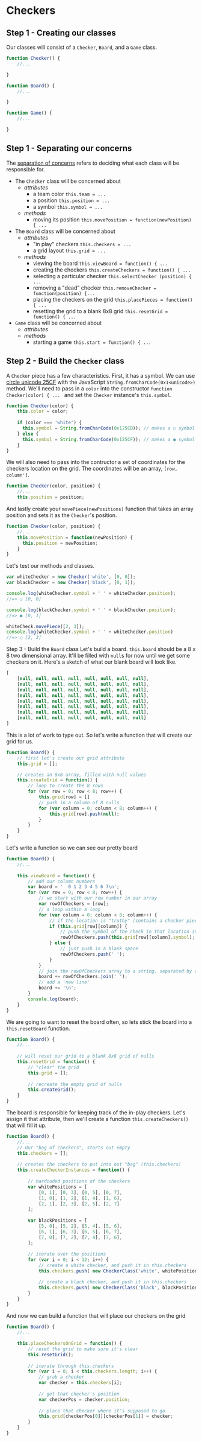 # Checkers
## Step 1 - Creating our classes
Our classes will consist of a `Checker`, `Board`, and a `Game` class. 
```javascript
function Checker() {
    //...

}

function Board() {
    //...

}

function Game() {
    //...

}
```

## Step 1 - Separating our concerns
The [separation of concerns](https://en.wikipedia.org/wiki/Separation_of_concerns) refers to deciding what each class will be responsible for.

* The `Checker` class will be concerned about
  * *attributes*
    * a team color `this.team = ...`
    * a position `this.position = ...`
    * a symbol `this.symbol = ...`
  * *methods*
    * moving its position `this.movePosition = function(newPosition) { ...`
* The `Board` class will be concerned about
  * *attributes*
    * "in play" checkers `this.checkers = ...`
    * a grid layout `this.grid = ...`
  * *methods*
    * viewing the board `this.viewBoard = function() { ...`
    * creating the checkers `this.createCheckers = function() { ...`
    * selecting a particular checker `this.selectChecker (position) { ...`
    * removing a "dead" checker `this.removeChecker = function(position) {...`
    * placing the checkers on the grid `this.placePieces = function() { ...`
    * resetting the grid to a blank 8x8 grid `this.resetGrid = function() { ...`
* `Game` class will be concerned about
  * *attributes*
  * *methods*
    * starting a game `this.start = function() { ...`
  
## Step 2 - Build the `Checker` class
A `Checker` piece has a few characteristics. First, it has a symbol. We can use [circle unicode 25CF](http://jrgraphix.net/r/Unicode/25A0-25FF) with the JavaScript `String.fromCharCode(0x1<unicode>)` method. We'll need to pass in a `color` into the constructor `function Checker(color) { ... ` and set the `Checker` instance's `this.symbol`.

```javascript
function Checker(color) {
    this.color = color;
  
    if (color === 'white') {
      this.symbol = String.fromCharCode(0x125CB)); // makes a ○ symbol
    } else {
      this.symbol = String.fromCharCode(0x125CF)); // makes a ● symbol
    }
}
```

We will also need to pass into the contructor a set of coordinates for the checkers location on the grid. The coordinates will be an array, `[row, column']`.
```javascript
function Checker(color, position) {
    //...
    this.position = position;
```

And lastly create your `movePiece(newPositions)` function that takes an array position and sets it as the `Checker`'s position.
```javascript
function Checker(color, position) {
    //...
    this.movePosition = function(newPosition) {
      this.position = newPosition;
    }
}
```

Let's test our methods and classes.
```javascript
var whiteChecker = new Checker('white', [0, 0]);
var blackChecker = new Checker('black', [0, 1]);

console.log(whiteChecker.symbol + ' ' + whiteChecker.position);
//=> ○ [0, 0]

console.log(blackChecker.symbol + ' ' + blackChecker.position);
//=> ● [0, 1] 

whiteCheck.movePiece([2, 3]);
console.log(whiteChecker.symbol + ' ' + whiteChecker.position)
//=> ○ [2, 3]
```
Step 3 - Build the `Board` class
Let's build a board. `this.board` should be a 8 x 8 two dimensional array. It'll be filled with `null`s for now until we get some checkers on it. Here's a sketch of what our blank board will look like.
```javascript
[
    [null, null, null, null, null, null, null, null],
    [null, null, null, null, null, null, null, null],
    [null, null, null, null, null, null, null, null],
    [null, null, null, null, null, null, null, null],
    [null, null, null, null, null, null, null, null],
    [null, null, null, null, null, null, null, null],
    [null, null, null, null, null, null, null, null],
    [null, null, null, null, null, null, null, null]
]
```

This is a lot of work to type out. So let's write a function that will create our grid for us.
```javascript
function Board() {
    // first let's create our grid attribute
    this.grid = [];

    // creates an 8x8 array, filled with null values
    this.createGrid = function() {
        // loop to create the 8 rows
        for (var row = 0; row < 8; row++) {
            this.grid[row] = []
            // push in a column of 8 nulls
            for (var column = 0; column < 8; column++) {
                this.grid[row].push(null);
            }  
        }
    }
}
```

Let's write a function so we can see our pretty board
```javascript
function Board() {
    //...
    
    this.viewBoard = function() {
        // add our column numbers
        var board = '  0 1 2 3 4 5 6 7\n';
        for (var row = 0; row < 8; row++) {
            // we start with our row number in our array
            var rowOfCheckers = [row];
            // a loop within a loop
            for (var column = 0; column < 8; column++) {
                // if the location is "truthy" (contains a checker piece, in this case)
                if (this.grid[row][column]) {
                    // push the symbol of the check in that location into the array
                    rowOfCheckers.push(this.grid[row][column].symbol);
                } else {
                    // just push in a blank space
                    rowOfCheckers.push(' ');
                }
            }
            // join the rowOfCheckers array to a string, separated by a space
            board += rowOfCheckers.join(' ');
            // add a 'new line'
            board += '\n';
        }
        console.log(board);
    }
}
```

We are going to want to reset the board often, so lets stick the board into a `this.resetBoard` function.
```javascript
function Board() {
    //...
    
    // will reset our grid to a blank 8x8 grid of nulls
    this.resetGrid = function() {
        // "clear" the grid
        this.grid = [];
        
        // recreate the empty grid of nulls
        this.createGrid();
    }
}
```

The board is responsible for keeping track of the in-play checkers. Let's assign it that attribute, then we'll create a function `this.createCheckers()` that will fill it up.
```javascript
function Board() {
    //...
    // Our "bag of checkers", starts out empty
    this.checkers = [];
    
    // creates the checkers to put into out "bag" (this.checkers)
    this.createCheckerInstances = function() {
        
        // hardcoded positions of the checkers
        var whitePositions = [
            [0, 1], [0, 3], [0, 5], [0, 7],
            [1, 0], [1, 2], [1, 4], [1, 6],
            [2, 1], [2, 3], [2, 5], [2, 7]
        ];
        
        var blackPositions = [ 
            [5, 0], [5, 2], [5, 4], [5, 6],
            [6, 1], [6, 3], [6, 5], [6, 7],
            [7, 0], [7, 2], [7, 4], [7, 6],
        ];
        
        // iterate over the positions
        for (var i = 0; i < 12; i++) {
            // create a white checker, and push it in this.checkers
            this.checkers.push( new CheckerClass('white', whitePositions[i]) );

            // create a black checker, and push it in this.checkers
            this.checkers.push( new CheckerClass('black', blackPositions[i]) );
        }
    }
}
```

And now we can build a function that will place our checkers on the grid
```javascript
function Board() {
    //...

    this.placeCheckersOnGrid = function() {
        // reset the grid to make sure it's clear
        this.resetGrid();
        
        // iterate through this.checkers
        for (var i = 0; i < this.checkers.length; i++) {
            // grab a checker
            var checker = this.checkers[i];
            
            // get that checker's position
            var checkerPos = checker.position;
            
            // place that checker where it's supposed to go
            this.grid[checkerPos[0]][checkerPos[1]] = checker;
        }
    }
}
```

